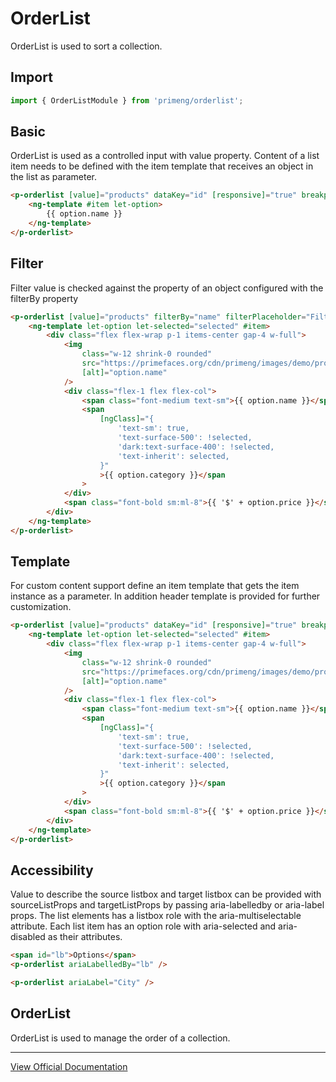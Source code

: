 # OrderList

OrderList is used to sort a collection.

## Import

```typescript
import { OrderListModule } from 'primeng/orderlist';
```

## Basic

OrderList is used as a controlled input with value property. Content of a list item needs to be defined with the item template that receives an object in the list as parameter.

```html
<p-orderlist [value]="products" dataKey="id" [responsive]="true" breakpoint="575px">
    <ng-template #item let-option>
        {{ option.name }}
    </ng-template>
</p-orderlist>
```

## Filter

Filter value is checked against the property of an object configured with the filterBy property

```html
<p-orderlist [value]="products" filterBy="name" filterPlaceholder="Filter by name" [responsive]="true" breakpoint="575px" scrollHeight="20rem">
    <ng-template let-option let-selected="selected" #item>
        <div class="flex flex-wrap p-1 items-center gap-4 w-full">
            <img
                class="w-12 shrink-0 rounded"
                src="https://primefaces.org/cdn/primeng/images/demo/product/{{ option.image }}"
                [alt]="option.name"
            />
            <div class="flex-1 flex flex-col">
                <span class="font-medium text-sm">{{ option.name }}</span>
                <span
                    [ngClass]="{
                        'text-sm': true,
                        'text-surface-500': !selected,
                        'dark:text-surface-400': !selected,
                        'text-inherit': selected,
                    }"
                    >{{ option.category }}</span
                >
            </div>
            <span class="font-bold sm:ml-8">{{ '$' + option.price }}</span>
        </div>
    </ng-template>
</p-orderlist>
```

## Template

For custom content support define an item template that gets the item instance as a parameter. In addition header template is provided for further customization.

```html
<p-orderlist [value]="products" dataKey="id" [responsive]="true" breakpoint="575px" scrollHeight="20rem">
    <ng-template let-option let-selected="selected" #item>
        <div class="flex flex-wrap p-1 items-center gap-4 w-full">
            <img
                class="w-12 shrink-0 rounded"
                src="https://primefaces.org/cdn/primeng/images/demo/product/{{ option.image }}"
                [alt]="option.name"
            />
            <div class="flex-1 flex flex-col">
                <span class="font-medium text-sm">{{ option.name }}</span>
                <span
                    [ngClass]="{
                        'text-sm': true,
                        'text-surface-500': !selected,
                        'dark:text-surface-400': !selected,
                        'text-inherit': selected,
                    }"
                    >{{ option.category }}</span
                >
            </div>
            <span class="font-bold sm:ml-8">{{ '$' + option.price }}</span>
        </div>
    </ng-template>
</p-orderlist>
```

## Accessibility

Value to describe the source listbox and target listbox can be provided with sourceListProps and targetListProps by passing aria-labelledby or aria-label props. The list elements has a listbox role with the aria-multiselectable attribute. Each list item has an option role with aria-selected and aria-disabled as their attributes.

```html
<span id="lb">Options</span>
<p-orderlist ariaLabelledBy="lb" />

<p-orderlist ariaLabel="City" />
```

## OrderList

OrderList is used to manage the order of a collection.

---

[View Official Documentation](https://primeng.org/orderlist)
